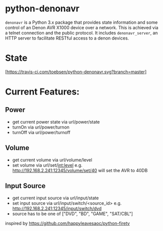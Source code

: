 # python-denonavr

`denonavr` is a Python 3.x package that provides state information and some control of an Denon AVR X1000 device over a network. This is achieved via a telnet connection and the public protocol. It includes `denonavr_server`, an HTTP server to facilitate RESTful access to a denon devices.

# State
[https://travis-ci.com/toebsen/python-denonavr.svg?branch=master]

# Current Features:
## Power
- get current power state via url/power/state
- turnOn via url/power/turnon
- turnOff via url/power/turnoff
## Volume
- get current volume via url/volume/level
- set  volume via url/set/<int:level>  e.g. http://192.168.2.241:12345/volume/set/40 will set the AVR to 40DB
## Input Source
- get current input source via url/input/state
- set input source via url/input/switch/<source_id> e.g. http://192.168.2.241:12345/input/switch/dvd
- source has to be one of ["DVD", "BD", "GAME", "SAT/CBL"]


inspired by https://github.com/happyleavesaoc/python-firetv


